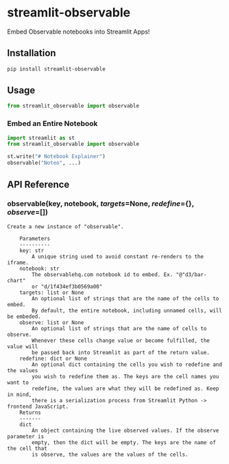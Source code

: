 # streamlit-observable

Embed Observable notebooks into Streamlit Apps!

## Installation

```bash
pip install streamlit-observable
```

## Usage

```python
from streamlit_observable import observable
```

### Embed an Entire Notebook

```python
import streamlit as st
from streamlit_observable import observable

st.write("# Notebook Explainer")
observable("Noteo", ...)
```

## API Reference

### observable(key, notebook, _targets_=None, _redefine_={}, _observe_=[])

```
Create a new instance of "observable".

    Parameters
    ----------
    key: str
        A unique string used to avoid constant re-renders to the iframe.
    notebook: str
        The observablehq.com notebook id to embed. Ex. "@"d3/bar-chart"
        or "d/1f434ef3b0569a00"
    targets: list or None
        An optional list of strings that are the name of the cells to embed.
        By default, the entire notebook, including unnamed cells, will be embeded.
    observe: list or None
        An optional list of strings that are the name of cells to observe.
        Whenever these cells change value or become fulfilled, the value will
        be passed back into Streamlit as part of the return value.
    redefine: dict or None
        An optional dict containing the cells you wish to redefine and the values
        you wish to redefine them as. The keys are the cell names you want to
        redefine, the values are what they will be redefined as. Keep in mind,
        there is a serialization process from Streamlit Python -> frontend JavaScript.
    Returns
    -------
    dict
        An object containing the live observed values. If the observe parameter is
        empty, then the dict will be empty. The keys are the name of the cell that
        is observe, the values are the values of the cells.
```
